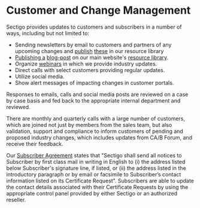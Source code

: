 # Customer and Change Management

Sectigo provides updates to customers and subscribers in a number of ways, including but not limited to:
- Sending newsletters by email to customers and partners of any upcoming changes and [publish](https://sectigo.com/resource-library/sectigo-to-remove-street-address-and-postal-code-from-certificates) [these](https://sectigo.com/resource-library/apple-to-limit-accepted-tls-certificate-duration-to-one-year) in our resource library
- [Publishing a](https://sectigo.com/resource-library/be-prepared-for-one-year-ssl-certificate-duration) [blog-post](https://sectigo.com/resource-library/blog-posts) on our main website's [resource library](https://sectigo.com/resource-library/).
- Organize [webinars](https://sectigo.com/resource-library/webinars) in which we provide industry updates.
- Direct calls with select customers providing regular updates.
- Utilize social media.
- Show alert messages of impacting changes in customer portals.

Responses to emails, calls and social media posts are reviewed on a case by case basis and fed back to the appropriate internal department and reviewed. 

There are monthly and quarterly calls with a large number of customers, which are joined not just by members from the sales team, but also validation, support and compliance to inform customers of pending and proposed industry changes, which includes updates from CA/B Forum, and receive their feedback.

 Our [Subscriber Agreement](https://sectigo.com/uploads/audio/Certificate-Subscriber-Agreement-v2.5-click.pdf) states that "Sectigo shall send all notices to Subscriber by first class mail in writing in English to (i) the address listed below Subscriber's signature line, if listed, or (ii) the address listed in the introductory paragraph or by email or facsimile to Subscriber’s contact information listed on its Certificate Request".  Subscribers are able to update the contact details associated with their Certificate Requests by using the appropriate control panel provided by either Sectigo or an authorized reseller.
